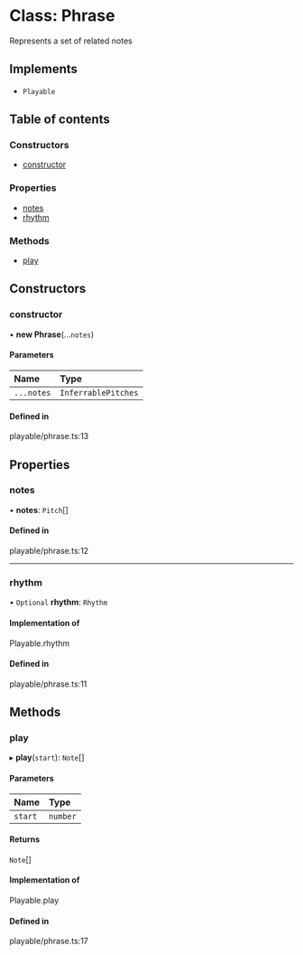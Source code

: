 # Class: Phrase

Represents a set of related notes

## Implements

- `Playable`

## Table of contents

### Constructors

- [constructor](../wiki/Phrase#constructor)

### Properties

- [notes](../wiki/Phrase#notes)
- [rhythm](../wiki/Phrase#rhythm)

### Methods

- [play](../wiki/Phrase#play)

## Constructors

### constructor

• **new Phrase**(...`notes`)

#### Parameters

| Name | Type |
| :------ | :------ |
| `...notes` | `InferrablePitches` |

#### Defined in

playable/phrase.ts:13

## Properties

### notes

• **notes**: `Pitch`[]

#### Defined in

playable/phrase.ts:12

___

### rhythm

• `Optional` **rhythm**: `Rhythm`

#### Implementation of

Playable.rhythm

#### Defined in

playable/phrase.ts:11

## Methods

### play

▸ **play**(`start`): `Note`[]

#### Parameters

| Name | Type |
| :------ | :------ |
| `start` | `number` |

#### Returns

`Note`[]

#### Implementation of

Playable.play

#### Defined in

playable/phrase.ts:17
